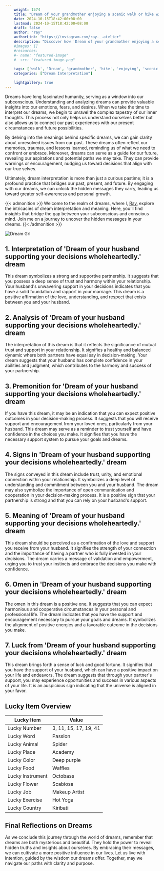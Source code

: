 ```yaml
---
    weight: 1574
    title: "Dream of your grandmother enjoying a scenic walk or hike with you."  # Assuming 'title' column exists
    date: 2024-10-15T18:42:00+08:00
    lastmod: 2024-10-15T18:42:00+08:00
    draft: false
    author: "ray"
    authorLink: "https://instagram.com/ray._.atelier"
    description: "Discover how 'Dream of your grandmother enjoying a scenic walk or hike with you.' can interpret your future and uncover its significant meanings in your life."
    #images: []
    #resources:
    #- name: "featured-image"
    #  src: "featured-image.png"
    
    tags: ['walk', 'Dream', 'grandmother', 'hike', 'enjoying', 'scenic', 'you']
    categories: ["Dream Interpretation"]
    
    lightgallery: true
---
```

    
Dreams have long fascinated humanity, serving as a window into our subconscious. Understanding and analyzing dreams can provide valuable insights into our emotions, fears, and desires. When we take the time to interpret our dreams, we begin to unravel the complex tapestry of our inner thoughts. This process not only helps us understand ourselves better but also allows us to connect our past experiences with our present circumstances and future possibilities.

By delving into the meanings behind specific dreams, we can gain clarity about unresolved issues from our past. These dreams often reflect our memories, traumas, and lessons learned, reminding us of what we need to confront or embrace. Moreover, dreams can serve as a guide for our future, revealing our aspirations and potential paths we may take. They can provide warnings or encouragement, nudging us toward decisions that align with our true selves.

Ultimately, dream interpretation is more than just a curious pastime; it is a profound practice that bridges our past, present, and future. By engaging with our dreams, we can unlock the hidden messages they carry, leading us toward greater self-awareness and personal growth.

{{< admonition >}}
Welcome to the realm of dreams, where I, [Ray](https://instagram.com/ray._.atelier), explore the intricacies of dream interpretation and meaning. Here, you’ll find insights that bridge the gap between your subconscious and conscious mind. Join me on a journey to uncover the hidden messages in your dreams.
{{< /admonition >}}

![Dream Grl](https://cdn.pixabay.com/photo/2017/11/02/03/35/gothic-2910057_1280.jpg "Dream Grl")

## 1. Interpretation of 'Dream of your husband supporting your decisions wholeheartedly.' dream
 This dream symbolizes a strong and supportive partnership. It suggests that you possess a deep sense of trust and harmony within your relationship. Your husband's unwavering support in your decisions indicates that you have a solid foundation and rapport in your marriage. This dream is a positive affirmation of the love, understanding, and respect that exists between you and your husband.

## 2. Analysis of 'Dream of your husband supporting your decisions wholeheartedly.' dream
 The interpretation of this dream is that it reflects the significance of mutual trust and support in your relationship. It signifies a healthy and balanced dynamic where both partners have equal say in decision-making. Your dream suggests that your husband has complete confidence in your abilities and judgment, which contributes to the harmony and success of your partnership.

## 3. Premonition for 'Dream of your husband supporting your decisions wholeheartedly.' dream
 If you have this dream, it may be an indication that you can expect positive outcomes in your decision-making process. It suggests that you will receive support and encouragement from your loved ones, particularly from your husband. This dream may serve as a reminder to trust yourself and have confidence in the choices you make. It signifies that you have the necessary support system to pursue your goals and dreams.

## 4. Signs in 'Dream of your husband supporting your decisions wholeheartedly.' dream
 The signs conveyed in this dream include trust, unity, and emotional connection within your relationship. It symbolizes a deep level of understanding and commitment between you and your husband. The dream may also symbolize the importance of open communication and cooperation in your decision-making process. It is a positive sign that your partnership is strong and that you can rely on your husband's support.

## 5. Meaning of 'Dream of your husband supporting your decisions wholeheartedly.' dream
 This dream should be perceived as a confirmation of the love and support you receive from your husband. It signifies the strength of your connection and the importance of having a partner who is fully invested in your decisions. The dream carries a message of validation and empowerment, urging you to trust your instincts and embrace the decisions you make with confidence.

## 6. Omen in 'Dream of your husband supporting your decisions wholeheartedly.' dream
 The omen in this dream is a positive one. It suggests that you can expect harmonious and cooperative circumstances in your personal and professional life. The dream indicates that you have the support and encouragement necessary to pursue your goals and dreams. It symbolizes the alignment of positive energies and a favorable outcome in the decisions you make.

## 7. Luck from 'Dream of your husband supporting your decisions wholeheartedly.' dream
 This dream brings forth a sense of luck and good fortune. It signifies that you have the support of your husband, which can have a positive impact on your life and endeavors. The dream suggests that through your partner's support, you may experience opportunities and success in various aspects of your life. It is an auspicious sign indicating that the universe is aligned in your favor.

## Lucky Item Overview
| Lucky Item          | Value              |
|---------------|--------------------|
| Lucky Number        | 3, 11, 15, 17, 19, 41  |
| Lucky Word          | Passion |
| Lucky Animal        | Spider |
| Lucky Place         | Academy     |
| Lucky Color         | Deep purple     |
| Lucky Food          | Waffles      |
| Lucky Instrument    | Octobass |
| Lucky Flower        | Scabiosa    |
| Lucky Job           | Makeup Artist       |
| Lucky Exercise      | Hot Yoga  |
| Lucky Country       | Kiribati    |


##  Final Reflections on Dreams

As we conclude this journey through the world of dreams, remember that dreams are both mysterious and beautiful. They hold the power to reveal hidden truths and insights about ourselves. By embracing their messages, we can cultivate a more positive influence in our lives. Let us live with intention, guided by the wisdom our dreams offer. Together, may we navigate our paths with clarity and purpose.
